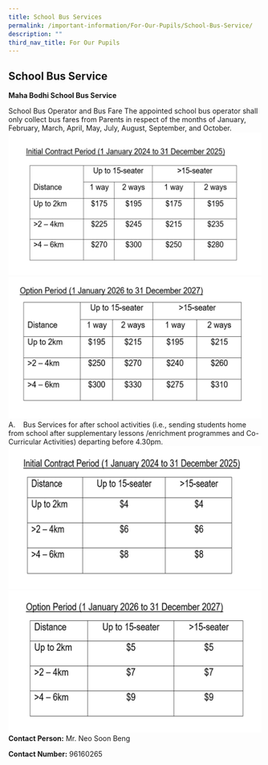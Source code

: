 ```yaml
---
title: School Bus Services
permalink: /important-information/For-Our-Pupils/School-Bus-Service/
description: ""
third_nav_title: For Our Pupils
---
```

## School Bus Service

**Maha Bodhi School Bus Service**

School Bus Operator and Bus Fare
The appointed school bus operator shall only collect bus fares from Parents in respect of the months of January, February, March, April, May, July, August, September, and October.
![](/images/a%20table%20.jpg)
![](/images/b%20table.jpg)
A.    Bus Services for after school activities (i.e., sending students home from school after supplementary lessons /enrichment programmes and Co-Curricular Activities) departing before 4.30pm.
![](/images/d%20table%202.jpg)
![](/images/e%20table.jpg)
**Contact Person:** Mr. Neo Soon Beng  

**Contact Number:** 96160265